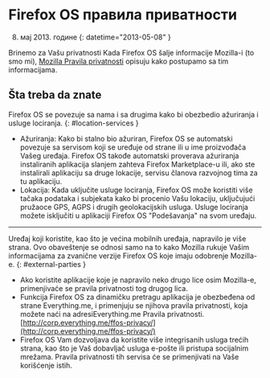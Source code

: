 # Firefox OS правила приватности

8. мај 2013. године
{: datetime="2013-05-08" }

Brinemo za Vašu privatnosti Kada Firefox OS šalje informacije Mozilla-i (to smo mi), [Mozilla Pravila privatnosti](http://www.mozilla.org/sr/privacy/) opisuju kako postupamo sa tim informacijama.

## Šta treba da znate

Firefox OS se povezuje sa nama i sa drugima kako bi obezbedio ažuriranja i usluge lociranja.
{: #location-services }

* Ažuriranja: Kako bi stalno bio ažuriran, Firefox OS se automatski povezuje sa servisom koji se uređuje od strane ili u ime proizvođača Vašeg uređaja. Firefox OS takođe automatski proverava ažuriranja instaliranih aplikacija slanjem zahteva Firefox Marketplace-u ili, ako ste instalirali aplikaciju sa druge lokacije, servisu članova razvojnog tima za tu aplikaciju.
* Lokacija: Kada uključite usluge lociranja, Firefox OS može koristiti više tačaka podataka i subjekata kako bi procenio Vašu lokaciju, uključujući pružaoce GPS, AGPS i drugih geolokacijskih usluga. Usluge lociranja možete isključiti u aplikaciji Firefox OS "Podešavanja" na svom uređaju.

---------------------------------------

Uređaj koji koristite, kao što je većina mobilnih uređaja, napravilo je više strana. Ovo obaveštenje se odnosi samo na to kako Mozilla rukuje Vašim informacijama za zvanične verzije Firefox OS koje imaju odobrenje Mozilla-e.
{: #external-parties }

* Ako koristite aplikacije koje je napravilo neko drugo lice osim Mozilla-e, primenjivaće se pravila privatnosti tog drugog lica.
* Funkcija Firefox OS za dinamičku pretragu aplikacija je obezbeđena od strane Everything.me, i primenjuju se njihova pravila privatnosti, koja možete naći na adresiEverything.me Pravila privatnosti. [http://corp.everything.me/ffos-privacy/](http://corp.everything.me/ffos-privacy/)
* Firefox OS Vam dozvoljava da koristite više integrisanih usluga trećih strana, kao što je Vaš dobavljač usluga e-pošte ili pristupa socijalnim mrežama. Pravila privatnosti tih servisa će se primenjivati na Vaše korišćenje istih.
